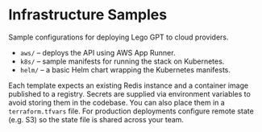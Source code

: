 # Infrastructure Samples

Sample configurations for deploying Lego GPT to cloud providers.

- `aws/` – deploys the API using AWS App Runner.
- `k8s/` – sample manifests for running the stack on Kubernetes.
- `helm/` – a basic Helm chart wrapping the Kubernetes manifests.

Each template expects an existing Redis instance and a container image published
to a registry. Secrets are supplied via environment variables to avoid storing
them in the codebase. You can also place them in a `terraform.tfvars` file.
For production deployments configure remote state (e.g. S3) so the state file
is shared across your team.
